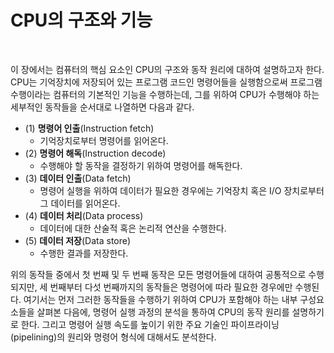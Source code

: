 # CPU의 구조와 기능
<br/>

이 장에서는 컴퓨터의 핵심 요소인 CPU의 구조와 동작 원리에 대하여 설명하고자 한다.
CPU는 기억장치에 저장되어 있는 프로그램 코드인 명령어들을 실행함으로써 프로그램 수행이라는 컴퓨터의 기본적인 기능을 수행하는데, 그를 위하여 CPU가 수행해야 하는 세부적인
동작들을 순서대로 나열하면 다음과 같다.

- (1) **명령어 인출**(Instruction fetch)
    - 기억장치로부터 명령어를 읽어온다.
- (2) **명령어 해독**(Instruction decode)
    - 수행해야 할 동작을 결정하기 위하여 명령어를 해독한다.
- (3) **데이터 인출**(Data fetch)
    - 명령어 실행을 위하여 데이터가 필요한 경우에는 기억장치 혹은 I/O 장치로부터 그 데이터를 읽어온다.
- (4) **데이터 처리**(Data process)
    - 데이터에 대한 산술적 혹은 논리적 연산을 수행한다.
- (5) **데이터 저장**(Data store)
    - 수행한 결과를 저장한다.

위의 동작들 중에서 첫 번째 및 두 번째 동작은 모든 명령어들에 대하여 공통적으로 수행되지만, 세 번째부터 다섯 번째까지의 동작들은 명령어에 따라 필요한 경우에만 수행된다.
여기서는 먼저 그러한 동작들을 수행하기 위하여 CPU가 포함해야 하는 내부 구성요소들을 살펴본 다음에, 명령어 실행 과정의 분석을 통하여 CPU의 동작 원리를 설명하기로 한다.
그리고 명령어 실행 속도를 높이기 위한 주요 기술인 파이프라이닝(pipelining)의 원리와 명령어 형식에 대해서도 분석한다.